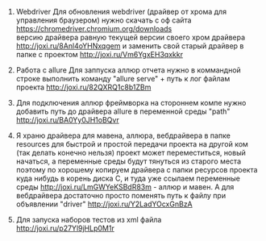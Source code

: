 1. Webdriver 
Для обновления webdriver (драйвер от хрома для управления браузером) нужно скачать с оф сайта https://chromedriver.chromium.org/downloads  
версию драйвера равную текущей версии своего хром драйвера 
http://joxi.ru/8Anl4oYHNxqgem  и заменить свой старый драйвер в папке с проектом  http://joxi.ru/Vm6YgxEH3qxkkr


2. Работа с allure
Для заппуска аллюр отчета нужно в коммандной строке выполнить команду "allure serve" + путь к лог файлам проекта
http://joxi.ru/82QXRQ1c8b1ZBm

3. Для подключения аллюр фреймворка на стороннем компе нужно добавить путь до драйвера аllure в переменной среды "path" 
http://joxi.ru/BA0Yy0JH1oBQvr

4. Я храню драйвера для мавена, аллюра, вебдрайвера в папке resources для быстрой и простой передачи проекта на другой ком (так делать конечно нельзя)
проект может переместиться, новый начаться, а переменные среды будут тянуться из старого места  
поэтому по хорошему копируем драйвера с папки ресурсов проекта куда нибудь в корень диска C, и туда уже ссылаем переменные среды
http://joxi.ru/LmGWYeKSBdR83m  - аллюр и мавен.
А для вебдрайвера достаточно просто поменять путь к файлу при объявлении "driver" http://joxi.ru/Y2LadYOcxGnBzA

5. Для запуска наборов тестов из xml файла http://joxi.ru/p27Yl9jHLp0M1r



